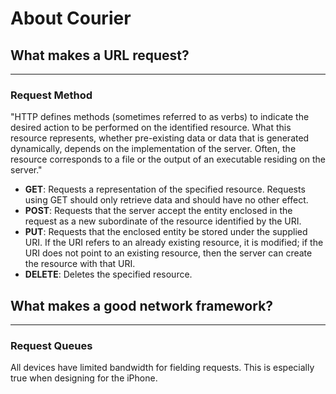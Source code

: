 # About Courier

## What makes a URL request?

***

### Request Method

"HTTP defines methods (sometimes referred to as verbs) to indicate the desired action to be performed on the identified resource. What this resource represents, whether pre-existing data or data that is generated dynamically, depends on the implementation of the server. Often, the resource corresponds to a file or the output of an executable residing on the server."

* __GET__: Requests a representation of the specified resource. Requests using GET should only retrieve data and should have no other effect.
* __POST__: Requests that the server accept the entity enclosed in the request as a new subordinate of the resource identified by the URI.
* __PUT__: Requests that the enclosed entity be stored under the supplied URI. If the URI refers to an already existing resource, it is modified; if the URI does not point to an existing resource, then the server can create the resource with that URI.
* __DELETE__: Deletes the specified resource.

## What makes a good network framework?

***

### Request Queues
All devices have limited bandwidth for fielding requests. This is especially true when designing for the iPhone.